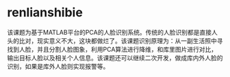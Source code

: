 # renlianshibie
该课题为基于MATLAB平台的PCA的人脸识别系统。传统的人脸识别都是直接人头的比对，现实意义不大，这块都做烂了。该课题识别原理为：从一副生活照中寻找到人脸，并且分割人脸图象，利用PCA算法进行降维，和库里图片进行对比，输出目标人脸以及相关个人信息。该课题还可以继续二次开发，做成库内外人脸的识别，如果是库外人脸则实现报警等。
